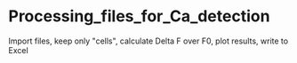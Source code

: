 # Processing_files_for_Ca_detection
Import files, keep only "cells", calculate Delta F over F0, plot results, write to Excel
